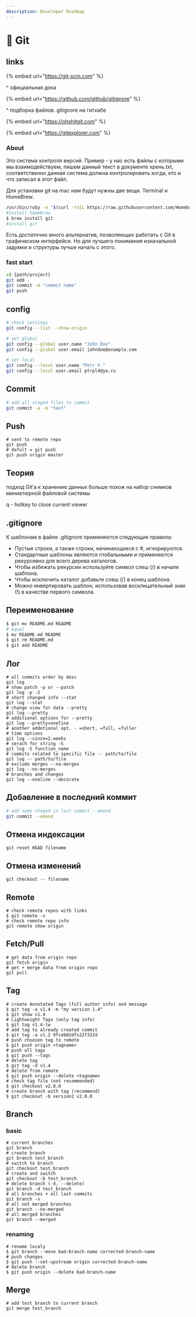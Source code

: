 ```yaml
---
description: Developer Roadmap
---
```


# 📖 Git

## links

{% embed url="https://git-scm.com" %}

^ официальная дока

{% embed url="https://github.com/github/gitignore" %}

^ подборка файлов .gitignore на гитхабе

{% embed url="https://ohshitgit.com" %}

{% embed url="https://gitexplorer.com" %}

### About

Это система контроля версий. Пример - у нас есть файлы с которыми мы взаимодействуем, пишем данный текст в документе хрень.txt, соответственно данная система должна контролировать когда, кто и что записал в этот файл.

Для установки git на mac нам будут нужны две вещи. Terminal и HomeBrew.

```bash
/usr/bin/ruby -e "$(curl -fsSL https://raw.githubusercontent.com/Homebrew/install/master/install)"
#install homebrew
$ brew install git
#install git
```

Есть достаточно много альтернатив, позволяющих работать с Git в графическом интерфейсе. Но для лучшего понимания изначальной задумки и структуры лучше начать с этого.

### fast start

```bash
cd {path/project}
git add .
git commit -m "commit name"
git push
```

## config

```bash
# check settings
git config --list --show-origin

# set global
git config --global user.name "John Doe"
git config --global user.email johndoe@example.com

# set local
git config --local user.name "Petr V."
git config --local user.email ptrpl4@ya.ru
```

## Commit

```bash
# add all staged files to commit
git commit -a -m "text"
```

## Push

```
# sent to remote repo
git push
# dafult = git push
git push origin master
```

## Теория

подход Git’а к хранению данных больше похож на набор снимков миниатюрной файловой системы

q - hotkey to close current viewer

## .gitignore

К шаблонам в файле .gitignore применяются следующие правила:

* Пустые строки, а также строки, начинающиеся с #, игнорируются.
* Стандартные шаблоны являются глобальными и применяются рекурсивно для всего дерева каталогов.
* Чтобы избежать рекурсии используйте символ слеш (/) в начале шаблона.
* Чтобы исключить каталог добавьте слеш (/) в конец шаблона.
* Можно инвертировать шаблон, использовав восклицательный знак (!) в качестве первого символа.

## Переименование

```bash
$ git mv README.md README
# equal
$ mv README.md README
$ git rm README.md
$ git add README
```

## Лог

```shell
# all commits order by desc
git log
# show patch -p or --patch
git log -p -2
# short changed info --stat
git log --stat
# change view for data --pretty
git log --pretty
# additional options for --pretty
git log --pretty=oneline
# another addotional opt. - =short, =full, =fuller
# time options
git log --since=2.weeks
# serach for string -S
git log -S function_name
# commits related to specific file -- path/to/file
git log -- path/to/file
# exclude merges --no-merges
git log --no-merges
# branches and changes
git log --oneline --decorate
```

## Добавление в последний коммит

```bash
# add some chaged in last commit --amend
git commit --amend
```

## Отмена индексации

```
git reset HEAD filename
```

## Отмена изменений

```
git checkout -- filename
```

## Remote

```shell
# check remote repos with links
$ git remote -v
# check remote repo info
git remote show origin
```

## Fetch/Pull

```shell
# get data from origin repo
git fetch origin
# get + merge data from origin repo
git pull 
```

## Tag

```shell
# create Annotated Tags (full author info) and message
$ git tag -a v1.4 -m "my version 1.4"
$ git show v1.4
# Lightweight Tags (only tag info)
$ git tag v1.4-lw
# add tag to already created commit
$ git tag -a v1.2 9fceb02dfs22f332d
# push choosen tag to remote
$ git push origin <tagname>
# push all tags
$ git push --tags
# delete tag
$ git tag -d v1.4
# delete from remote
$ git push origin --delete <tagname>
# check tag file (not recommended)
$ git checkout v2.0.0
# create branch with tag (recommend)
$ git checkout -b version2 v2.0.0
```

## Branch

### basic

```
# current branches
git branch
# create branch
git branch test_branch
# switch to branch
git checkout test_branch
# create and switch
git checkout -b test_branch
# delete branch (-d, --delete)
git branch -d test_branch
# all branches + all last commits
git branch -v
# all not merged branches
git branch --no-merged
# all merged branches
git branch --merged
```

### renaming

```
# rename localy
$ git branch --move bad-branch-name corrected-branch-name
# push changes
$ git push --set-upstream origin corrected-branch-name
# delete branch
$ git push origin --delete bad-branch-name
```

## Merge

```
# add test_branch to current branch
git merge test_branch
```

